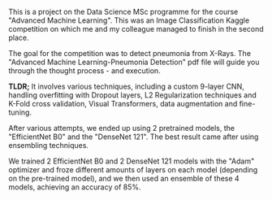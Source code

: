 This is a project on the Data Science MSc programme for the course "Advanced Machine Learning". This was an Image Classification Kaggle competition on which me and my colleague managed to finish in the second place.

The goal for the competition was to detect pneumonia from X-Rays. The "Advanced Machine Learning-Pneumonia Detection" pdf file will guide you through the thought process - and execution.

**TLDR;** It involves various techniques, including a custom 9-layer CNN, handling overfitting with Dropout layers, L2 Regularization techniques and K-Fold cross validation, Visual Transformers, data augmentation and fine-tuning.

After various attempts, we ended up using 2 pretrained models, the "EfficientNet B0" and the "DenseNet 121". The best result came after using ensembling techniques.

We trained 2 EfficientNet B0 and 2 DenseNet 121 models with the "Adam" optimizer and froze different amounts of layers on each model (depending on the pre-trained model), and we then used an ensemble of these 4 models, achieving an accuracy of 85%.
